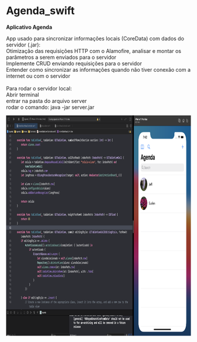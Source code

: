 # Agenda_swift
<strong> Aplicativo Agenda </strong>

App usado para sincronizar informações locais (CoreData) com dados do servidor (.jar): <br>
Otimização das requisições HTTP com o Alamofire, analisar e montar os parâmetros a serem enviados para o servidor <br>
Implemente CRUD enviando requisições para o servidor <br>
Entender como sincronizar as informações quando não tiver conexão com a internet ou com o servidor
<br><br>
Para rodar o servidor local: <br>
Abrir terminal <br>
entrar na pasta do arquivo server <br>
rodar o comando: java -jar server.jar <br>

<img src="https://github.com/jeff77araujo/Agenda_swift/blob/main/print_agenda.png" height=600 width=1200 /> 
